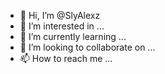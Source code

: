 - 👋 Hi, I’m @SlyAlexz
- 👀 I’m interested in ...
- 🌱 I’m currently learning ...
- 💞️ I’m looking to collaborate on ...
- 📫 How to reach me ...

<!---
SlyAlexz/SlyAlexz is a ✨ special ✨ repository because its `README.md` (this file) appears on your GitHub profile.
You can click the Preview link to take a look at your changes.
--->
